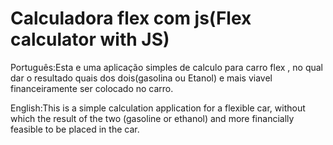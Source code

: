 # Calculadora flex com js(Flex calculator with JS)
Português:Esta e uma aplicação simples de calculo para carro flex , no qual dar o resultado quais dos dois(gasolina ou Etanol) e mais viavel financeiramente ser colocado no carro.

English:This is a simple calculation application for a flexible car, without which the result of the two (gasoline or ethanol) and more financially feasible to be placed in the car.

